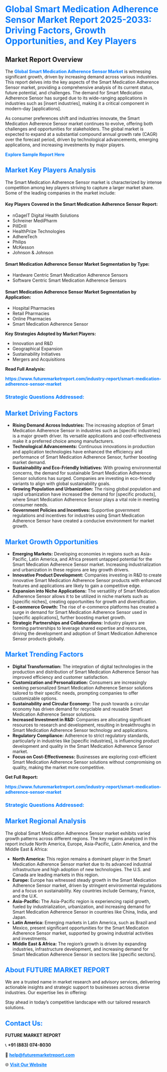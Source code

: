 <h1 style="color: #007BFF;">Global Smart Medication Adherence Sensor Market Report 2025-2033: Driving Factors, Growth Opportunities, and Key Players</h1>

<section id="overview">
<h2>Market Report Overview</h2>
<p>The <a href="https://www.futuremarketreport.com/industry-report/smart-medication-adherence-sensor-market" style="color: #007BFF; text-decoration: none;"><strong>Global Smart Medication Adherence Sensor Market</strong></a> is witnessing significant growth, driven by increasing demand across various industries. This report delves into the key aspects of the Smart Medication Adherence Sensor market, providing a comprehensive analysis of its current status, future potential, and challenges. The demand for Smart Medication Adherence Sensor has surged due to its wide-ranging applications in industries such as [insert industries], making it a critical component in modern-day [applications].</p>
<p>As consumer preferences shift and industries innovate, the Smart Medication Adherence Sensor market continues to evolve, offering both challenges and opportunities for stakeholders. The global market is expected to expand at a substantial compound annual growth rate (CAGR) over the forecast period, driven by technological advancements, emerging applications, and increasing investments by major players.</p>
</section>

<section id="overview">
<p><a href="https://www.futuremarketreport.com/request-sample/reportId=127319" style="color: #007BFF; text-decoration: none;"><strong>Explore Sample Report Here</strong></a></p>
</section>

<section id="key-players">
<h2 style="color: #007BFF;">Market Key Players Analysis</h2>
<p>The Smart Medication Adherence Sensor market is characterized by intense competition among key players striving to capture a larger market share. Some of the leading companies in the market include:</p>
<h4>Key Players Covered in the Smart Medication Adherence Sensor Report:</h4>
<ul><li>nGageIT Digital Health Solutions</li><li>Schreiner MediPharm</li><li>PillDrill</li><li>HealthPrize Technologies</li><li>AdhereTech</li><li>Philips</li><li>McKesson</li><li>Johnson &amp; Johnson</li></ul>
<h4>Smart Medication Adherence Sensor Market Segmentation by Type:</h4>
<ul><li>Hardware Centric Smart Medication Adherence Sensors</li><li>Software Centric Smart Medication Adherence Sensors</li></ul>

<h4>Smart Medication Adherence Sensor Market Segmentation by Application:</h4>
<ul><li>Hospital Pharmacies</li><li>Retail Pharmacies</li><li>Online Pharmacies</li><li>Smart Medication Adherence Sensor</li></ul>
<p><strong>Key Strategies Adopted by Market Players:</strong></p>
<ul>
<li>Innovation and R&D</li>
<li>Geographical Expansion</li>
<li>Sustainability Initiatives</li>
<li>Mergers and Acquisitions</li>
</ul>
</section>

<section>
<p><strong>Read Full Analysis: </strong></p><a href="https://www.futuremarketreport.com/industry-report/smart-medication-adherence-sensor-market" style="color: #007BFF; text-decoration: none;"><strong>https://www.futuremarketreport.com/industry-report/smart-medication-adherence-sensor-market</strong></a>
<h3 style="color: #007BFF;">Strategic Questions Addressed:</h3>
</section>

<section id="driving-factors">
<h2 style="color: #007BFF;">Market Driving Factors</h2>
<ul>
<li><strong>Rising Demand Across Industries:</strong> The increasing adoption of Smart Medication Adherence Sensor in industries such as [specific industries] is a major growth driver. Its versatile applications and cost-effectiveness make it a preferred choice among manufacturers.</li>
<li><strong>Technological Advancements:</strong> Continuous innovations in production and application technologies have enhanced the efficiency and performance of Smart Medication Adherence Sensor, further boosting market demand.</li>
<li><strong>Sustainability and Eco-Friendly Initiatives:</strong> With growing environmental concerns, the demand for sustainable Smart Medication Adherence Sensor solutions has surged. Companies are investing in eco-friendly variants to align with global sustainability goals.</li>
<li><strong>Growing Population and Urbanization:</strong> The rising global population and rapid urbanization have increased the demand for [specific products], where Smart Medication Adherence Sensor plays a vital role in meeting consumer needs.</li>
<li><strong>Government Policies and Incentives:</strong> Supportive government regulations and incentives for industries using Smart Medication Adherence Sensor have created a conducive environment for market growth.</li>
</ul>
</section>

<section id="growth-opportunities">
<h2 style="color: #007BFF;">Market Growth Opportunities</h2>
<ul>
<li><strong>Emerging Markets:</strong> Developing economies in regions such as Asia-Pacific, Latin America, and Africa present untapped potential for the Smart Medication Adherence Sensor market. Increasing industrialization and urbanization in these regions are key growth drivers.</li>
<li><strong>Innovative Product Development:</strong> Companies investing in R&D to create innovative Smart Medication Adherence Sensor products with enhanced features and applications are likely to gain a competitive edge.</li>
<li><strong>Expansion into Niche Applications:</strong> The versatility of Smart Medication Adherence Sensor allows it to be utilized in niche markets such as [specific niches], creating opportunities for growth and diversification.</li>
<li><strong>E-commerce Growth:</strong> The rise of e-commerce platforms has created a surge in demand for Smart Medication Adherence Sensor used in [specific applications], further boosting market growth.</li>
<li><strong>Strategic Partnerships and Collaborations:</strong> Industry players are forming partnerships to leverage shared expertise and resources, driving the development and adoption of Smart Medication Adherence Sensor products globally.</li>
</ul>
</section>

<section id="trending-factors">
<h2 style="color: #007BFF;">Market Trending Factors</h2>
<ul>
<li><strong>Digital Transformation:</strong> The integration of digital technologies in the production and distribution of Smart Medication Adherence Sensor has improved efficiency and customer satisfaction.</li>
<li><strong>Customization and Personalization:</strong> Consumers are increasingly seeking personalized Smart Medication Adherence Sensor solutions tailored to their specific needs, prompting companies to offer customizable options.</li>
<li><strong>Sustainability and Circular Economy:</strong> The push towards a circular economy has driven demand for recyclable and reusable Smart Medication Adherence Sensor solutions.</li>
<li><strong>Increased Investment in R&D:</strong> Companies are allocating significant resources to research and development, resulting in breakthroughs in Smart Medication Adherence Sensor technology and applications.</li>
<li><strong>Regulatory Compliance:</strong> Adherence to strict regulatory standards, particularly in industries like [specific industries], is influencing product development and quality in the Smart Medication Adherence Sensor market.</li>
<li><strong>Focus on Cost-Effectiveness:</strong> Businesses are exploring cost-efficient Smart Medication Adherence Sensor solutions without compromising on quality, making the market more competitive.</li>
</ul>
</section>

<section>
<p><strong>Get Full Report: </strong></p><a href="https://www.futuremarketreport.com/industry-report/smart-medication-adherence-sensor-market" style="color: #007BFF; text-decoration: none;"><strong>https://www.futuremarketreport.com/industry-report/smart-medication-adherence-sensor-market</strong></a>
<h3 style="color: #007BFF;">Strategic Questions Addressed:</h3>
</section>


<section id="regional-analysis">
<h2 style="color: #007BFF;">Market Regional Analysis</h2>
<p>The global Smart Medication Adherence Sensor market exhibits varied growth patterns across different regions. The key regions analyzed in this report include North America, Europe, Asia-Pacific, Latin America, and the Middle East & Africa:</p>
<ul>
<li><strong>North America:</strong> This region remains a dominant player in the Smart Medication Adherence Sensor market due to its advanced industrial infrastructure and high adoption of new technologies. The U.S. and Canada are leading markets in this region.</li>
<li><strong>Europe:</strong> Europe has witnessed steady growth in the Smart Medication Adherence Sensor market, driven by stringent environmental regulations and a focus on sustainability. Key countries include Germany, France, and the U.K.</li>
<li><strong>Asia-Pacific:</strong> The Asia-Pacific region is experiencing rapid growth, fueled by industrialization, urbanization, and increasing demand for Smart Medication Adherence Sensor in countries like China, India, and Japan.</li>
<li><strong>Latin America:</strong> Emerging markets in Latin America, such as Brazil and Mexico, present significant opportunities for the Smart Medication Adherence Sensor market, supported by growing industrial activities and investments.</li>
<li><strong>Middle East & Africa:</strong> The region’s growth is driven by expanding industries, infrastructure development, and increasing demand for Smart Medication Adherence Sensor in sectors like [specific sectors].</li>
</ul>
</section>

<footer>
<h2 style="color: #007BFF;">About FUTURE MARKET REPORT</h2>
<p>We are a trusted name in market research and advisory services, delivering actionable insights and strategic support to businesses across diverse industries. Our expertise lies in offering:</p>

<p>Stay ahead in today’s competitive landscape with our tailored research solutions.</p>

<h2 style="color: #007BFF;">Contact Us:</h2>
<p><strong>FUTURE MARKET REPORT</strong></p>
<p>📞 <strong>+91 (883) 074-8030</strong></p>
<p>📧 <strong><a href="mailto:help@futuremarketreport.com" style="color: #007BFF;">help@futuremarketreport.com</a></strong></p>
<p>🌐 <strong><a href="https://www.futuremarketreport.com/" style="color: #007BFF;">Visit Our Website</a></strong></p>
</footer>